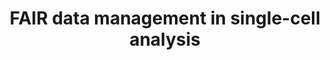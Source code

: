 ---
layout: event-external
title: FAIR data management in single-cell analysis


external: "https://elixiruknode.org/event/fair-single-cell-analysis/"

description: |
    This course will introduce the Galaxy Platform, covering the basic functionality for single-cell data processing. It will include an overview of various common single-cell datatypes used in bioinformatics. Participants will gain hands-on experience loading single-cell data from external resources into Galaxy, parsing academic literature to find relevant metadata, and converting the data into the common AnnData format, ready for further analysis in Galaxy.

date_start: 2024-06-18

contributions:
  organisers:
  - kkamieniecka
  - hexhowells
  - nomadscientist

location:
  name: Online

---